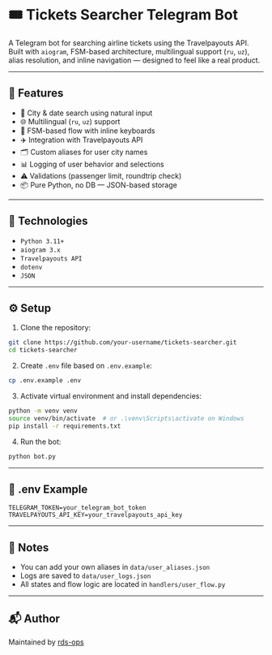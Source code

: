 # 🎟️ Tickets Searcher Telegram Bot

A Telegram bot for searching airline tickets using the Travelpayouts API. Built with `aiogram`, FSM-based architecture, multilingual support (`ru`, `uz`), alias resolution, and inline navigation — designed to feel like a real product.

---

## 🚀 Features

- 🔎 City & date search using natural input
- 🌐 Multilingual (`ru`, `uz`) support
- 🧠 FSM-based flow with inline keyboards
- ✈️ Integration with Travelpayouts API
- 🗂️ Custom aliases for user city names
- 📊 Logging of user behavior and selections
- ⚠️ Validations (passenger limit, roundtrip check)
- 📦 Pure Python, no DB — JSON-based storage

---

## 🧰 Technologies

- `Python 3.11+`
- `aiogram 3.x`
- `Travelpayouts API`
- `dotenv`
- `JSON`

---

## ⚙️ Setup

1. Clone the repository:
```bash
git clone https://github.com/your-username/tickets-searcher.git
cd tickets-searcher
```

2. Create `.env` file based on `.env.example`:
```bash
cp .env.example .env
```

3. Activate virtual environment and install dependencies:
```bash
python -m venv venv
source venv/bin/activate  # or .\venv\Scripts\activate on Windows
pip install -r requirements.txt
```

4. Run the bot:
```bash
python bot.py
```

---

## 📄 .env Example

```env
TELEGRAM_TOKEN=your_telegram_bot_token
TRAVELPAYOUTS_API_KEY=your_travelpayouts_api_key
```

---

## 🧠 Notes

- You can add your own aliases in `data/user_aliases.json`
- Logs are saved to `data/user_logs.json`
- All states and flow logic are located in `handlers/user_flow.py`

---

## 📬 Author

Maintained by [rds-ops](https://github.com/rds-ops)
